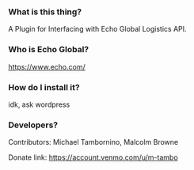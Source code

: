 ### What is this thing?
A Plugin for Interfacing with Echo Global Logistics API.


### Who is Echo Global?
https://www.echo.com/


### How do I install it?
idk, ask wordpress


### Developers?
Contributors: Michael Tambornino, Malcolm Browne

Donate link: https://account.venmo.com/u/m-tambo
